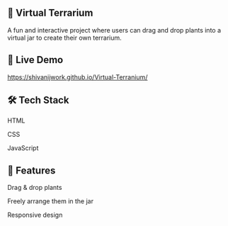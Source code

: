 ## 🌿 Virtual Terrarium<br>
A fun and interactive project where users can drag and drop plants into a virtual jar to create their own terrarium.

## 🔗 Live Demo <br>
https://shivanijwork.github.io/Virtual-Terranium/

## 🛠 Tech Stack<br>
HTML

CSS

JavaScript

## 🚀 Features
Drag & drop plants

Freely arrange them in the jar

Responsive design
